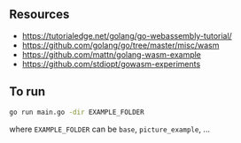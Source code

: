 ## Resources 

* https://tutorialedge.net/golang/go-webassembly-tutorial/ 
* https://github.com/golang/go/tree/master/misc/wasm
* https://github.com/mattn/golang-wasm-example
* https://github.com/stdiopt/gowasm-experiments

## To run

```bash
go run main.go -dir EXAMPLE_FOLDER
```

where `EXAMPLE_FOLDER` can be `base`, `picture_example`, ...
